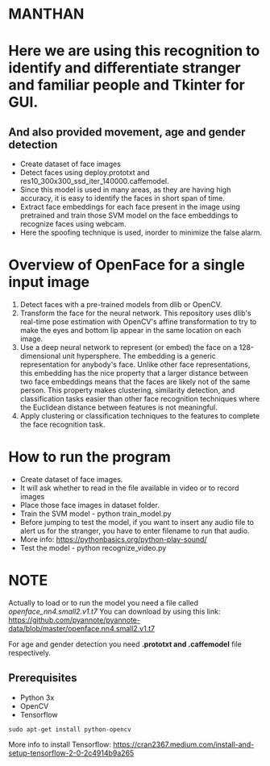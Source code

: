 # MANTHAN
# Here we are using this recognition to identify and differentiate stranger and familiar people and Tkinter for GUI.
## And also provided movement, age and gender detection

- Create dataset of face images
- Detect faces using deploy.prototxt and res10_300x300_ssd_iter_140000.caffemodel.
- Since this model is used in many areas, as they are having high accuracy, it is easy to identify the faces in short span of time.
- Extract face embeddings for each face present in the image using pretrained and train those SVM model on the face embeddings to recognize faces using webcam.
- Here the spoofing technique is used, inorder to minimize the false alarm.

# Overview of OpenFace for a single input image
1. Detect faces with a pre-trained models from dlib or OpenCV.
2. Transform the face for the neural network. This repository uses dlib's real-time pose estimation with OpenCV's affine transformation to try to make 
   the eyes and bottom lip appear in the same location on each image.
3. Use a deep neural network to represent (or embed) the face on a 128-dimensional unit hypersphere. 
   The embedding is a generic representation for anybody's face. Unlike other face representations, this embedding has the nice property 
   that a larger distance between two face embeddings means that the faces are likely not of the same person. 
   This property makes clustering, similarity detection, and classification tasks easier than other face recognition techniques 
   where the Euclidean distance between features is not meaningful.
4. Apply clustering or classification techniques to the features to complete the face recognition task.

# How to run the program
 - Create dataset of face images.
 - It will ask whether to read in the file available in video or to record images
 - Place those face images in dataset folder.
 - Train the SVM model - python train_model.py
 - Before jumping to test the model, if you want to insert any audio file to alert us for the stranger, you have to enter filename to run that audio. 
 - More info: https://pythonbasics.org/python-play-sound/ 
 - Test the model - python recognize_video.py
# NOTE
Actually to load or to run the model you need a file called *openface_nn4.small2.v1.t7*
You can download by using this link: https://github.com/pyannote/pyannote-data/blob/master/openface.nn4.small2.v1.t7

For age and gender detection you need **.prototxt and .caffemodel** file respectively.

## Prerequisites
- Python 3x
- OpenCV
- Tensorflow
```
sudo apt-get install python-opencv
```
More info to install Tensorflow: https://cran2367.medium.com/install-and-setup-tensorflow-2-0-2c4914b9a265


